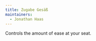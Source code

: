 ```yaml
---
title: Zugabe Gesäß
maintainers:
  - Jonathan Haas
---
```


Controls the amount of ease at your seat.
